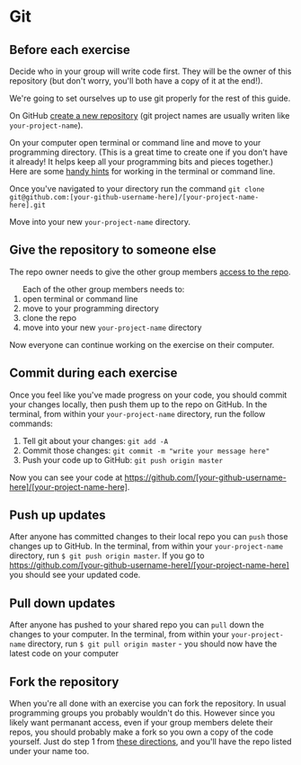 
<h1> Git </h1>

<a name="create"></a>
<h2>Before each exercise</h2>
<p>Decide who in your group will write code first. They will be the owner of this repository (but don&#39;t worry, you&#39;ll both have a copy of it at the end!).</p>
<p>We&#39;re going to set ourselves up to use git properly for the rest of this guide.</p>
<p>On GitHub <a href="https://help.github.com/articles/creating-a-new-repository">create a new repository</a> (git project names are usually writen like <code>your-project-name</code>).</p>
<p>On your computer open terminal or command line and move to your programming directory. (This is a great time to create one if you don&#39;t have it already! It helps keep all your programming bits and pieces together.) Here are some <a href="http://terokarvinen.com/command_line.html">handy hints</a> for working in the terminal or command line.</p>
<p>Once you&#39;ve navigated to your directory run the command <code>git clone git@github.com:[your-github-username-here]/[your-project-name-here].git</code></p>
<p>Move into your new <code>your-project-name</code> directory.</p>

<a name="share"></a>
<h2>Give the repository to someone else</h2>
<p>The repo owner needs to give the other group members <a href="https://help.github.com/articles/how-do-i-add-a-collaborator">access to the repo</a>.</p>
<ol> Each of the other group members needs to:
  <li>open terminal or command line</li>
  <li>move to your programming directory</li>
  <li>clone the repo</li>
  <li>move into your new <code>your-project-name</code> directory</li>
</ol>
<p>Now everyone can continue working on the exercise on their computer.</p>

<a name="commit"></a>
<h2>Commit during each exercise</h2>
<p>Once you feel like you've made progress on your code, you should commit your changes locally, then push them up to the repo on GitHub. In the terminal, from within your <code>your-project-name</code> directory, run the follow commands:</p>
<ol>
<li>Tell git about your changes: <code>git add -A</code></li>
<li>Commit those changes: <code>git commit -m &quot;write your message here&quot;</code></li>
<li>Push your code up to GitHub: <code>git push origin master</code></li>
</ol>
<p>Now you can see your code at <a href="#">https://github.com/[your-github-username-here]/[your-project-name-here]</a>.</p>

<a name="push"></a>
<h2>Push up updates</h2>
<p>After anyone has committed changes to their local repo you can <code>push</code> those changes up to GitHub. In the terminal, from within your <code>your-project-name</code> directory, run <code>$ git push origin master</code>. If you go to <a href="#">https://github.com/[your-github-username-here]/[your-project-name-here]</a> you should see your updated code.</p>

<a name="pull"></a>
<h2>Pull down updates</h2>
<p>After anyone has pushed to your shared repo you can <code>pull</code> down the changes to your computer. In the terminal, from within your <code>your-project-name</code> directory, run <code>$ git pull origin master</code> - you should now have the latest code on your computer</p>

<a name="fork"></a>
<h2>Fork the repository</h2>
<p> When you're all done with an exercise you can fork the repository. In usual programming groups you probably wouldn't do this. However since you likely want permanant access, even if your group members delete their repos, you should probably make a fork so you own a copy of the code yourself. Just do step 1 from <a href="https://help.github.com/articles/fork-a-repo">these directions</a>, and you&#39;ll have the repo listed under your name too.</p>
